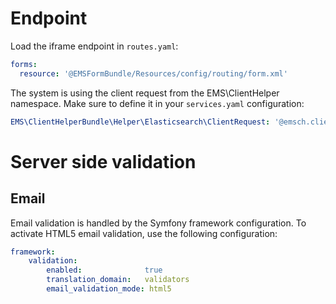 Endpoint
===
Load the iframe endpoint in `routes.yaml`:
```yaml
forms:
  resource: '@EMSFormBundle/Resources/config/routing/form.xml'
```

The system is using the client request from the EMS\ClientHelper namespace. Make sure to define it in your `services.yaml` configuration:
```yaml
EMS\ClientHelperBundle\Helper\Elasticsearch\ClientRequest: '@emsch.client_request.website'
```

Server side validation
===

Email
---
Email validation is handled by the Symfony framework configuration. To activate HTML5 email validation,
use the following configuration:
```yaml
framework:
    validation:
        enabled:              true
        translation_domain:   validators
        email_validation_mode: html5
```